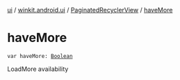 [ui](../../index.md) / [winkit.android.ui](../index.md) / [PaginatedRecyclerView](index.md) / [haveMore](./have-more.md)

# haveMore

`var haveMore: `[`Boolean`](https://kotlinlang.org/api/latest/jvm/stdlib/kotlin/-boolean/index.html)

LoadMore availability

